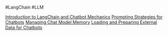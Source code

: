 #LangChain #LLM 

[Introduction to LangChain and Chatbot Mechanics](Introduction%20to%20LangChain%20and%20Chatbot%20Mechanics.md)
[Prompting Strategies for Chatbots](Prompting%20Strategies%20for%20Chatbots.md)
[Managing Chat Model Memory](Managing%20Chat%20Model%20Memory.md)
[Loading and Preparing External Data for Chatbots](Loading%20and%20Preparing%20External%20Data%20for%20Chatbots.md)

